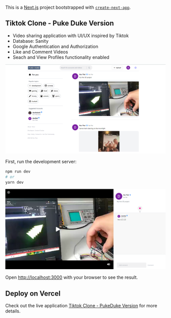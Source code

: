 This is a [Next.js](https://nextjs.org/) project bootstrapped with [`create-next-app`](https://github.com/vercel/next.js/tree/canary/packages/create-next-app).

## Tiktok Clone - Puke Duke Version

* Video sharing application with UI/UX inspired by Tiktok
* Database: Sanity 
* Google Authentication and Authorization 
* Like and Comment Videos
* Seach and View Profiles functionality enabled

![pic1](tiktok2.png)

First, run the development server:

```bash
npm run dev
# or
yarn dev
```

![pic2](tiktok3.png)


Open [http://localhost:3000](http://localhost:3000) with your browser to see the result.




## Deploy on Vercel


Check out the live application  [Tiktok Clone - PukeDuke Version](https://tiktok-clone-pukeduke12.vercel.app/) for more details.
